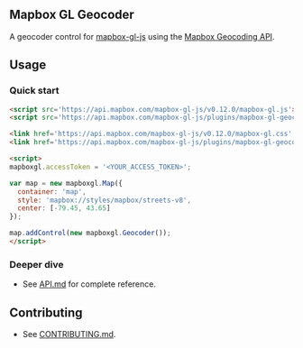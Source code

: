 Mapbox GL Geocoder
---

A geocoder control for [mapbox-gl-js](https://github.com/mapbox/mapbox-gl-js) using the [Mapbox Geocoding API](https://www.mapbox.com/developers/api/geocoding/).

## Usage

### Quick start

```html
<script src='https://api.mapbox.com/mapbox-gl-js/v0.12.0/mapbox-gl.js'></script>
<script src='https://api.mapbox.com/mapbox-gl-js/plugins/mapbox-gl-geocoder/v0.1.0/mapbox-gl-geocoder.js'></script>

<link href='https://api.mapbox.com/mapbox-gl-js/v0.12.0/mapbox-gl.css' rel='stylesheet' />
<link href='https://api.mapbox.com/mapbox-gl-js/plugins/mapbox-gl-geocoder/v0.1.0/mapbox-gl-geocoder.css' rel='stylesheet' />

<script>
mapboxgl.accessToken = '<YOUR_ACCESS_TOKEN>';

var map = new mapboxgl.Map({
  container: 'map',
  style: 'mapbox://styles/mapbox/streets-v8',
  center: [-79.45, 43.65]
});

map.addControl(new mapboxgl.Geocoder());
</script>
```

### Deeper dive

- See [API.md](https://github.com/mapbox/mapbox-gl-geocoder/blob/master/API.md) for complete reference.

## Contributing

- See [CONTRIBUTING.md](https://github.com/mapbox/mapbox-gl-geocoder/blob/master/CONTRIBUTING.md).
